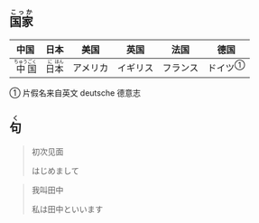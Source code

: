 ## <ruby><rb>国家</rb><rt>こっか</rt></ruby>

| 中国                                          | 日本                                      | 美国     | 英国     | 法国     | 德国                      |
| --------------------------------------------- | ----------------------------------------- | -------- | -------- | -------- | ------------------------- |
| <ruby>中<rt>ちゅう</rt>国<rt>ごく</rt></ruby> | <ruby>日<rt>に</rt>本<rt>ほん</rt></ruby> | アメリカ | イギリス | フランス | <a>ドイツ</a><sup>①</sup> |

① 片假名来自英文 deutsche 德意志

## <ruby><rb>句</rb><rt>く</rt></ruby>

> 初次见面
> 
> はじめまして

> 我叫田中
> 
> 私は田中といいます